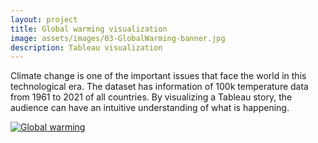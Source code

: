 ```yaml
---
layout: project
title: Global warming visualization
image: assets/images/03-GlobalWarming-banner.jpg
description: Tableau visualization
---
```

<p style="color:black">

Climate change is one of the important issues that face the world in this technological era. The dataset has information of 100k temperature data from 1961 to 2021 of all countries. By visualizing a Tableau story, the audience can have an intuitive understanding of what is happening. 
  
 <div class='tableauPlaceholder' id='viz1665976879357' style='position: relative'><noscript><a href='#'><img alt='Global warming ' src='https:&#47;&#47;public.tableau.com&#47;static&#47;images&#47;Gl&#47;Globalwarming_16659766494690&#47;Globalwarming&#47;1_rss.png' style='border: none' /></a></noscript><object class='tableauViz'  style='display:none;'><param name='host_url' value='https%3A%2F%2Fpublic.tableau.com%2F' /> <param name='embed_code_version' value='3' /> <param name='site_root' value='' /><param name='name' value='Globalwarming_16659766494690&#47;Globalwarming' /><param name='tabs' value='no' /><param name='toolbar' value='yes' /><param name='static_image' value='https:&#47;&#47;public.tableau.com&#47;static&#47;images&#47;Gl&#47;Globalwarming_16659766494690&#47;Globalwarming&#47;1.png' /> <param name='animate_transition' value='yes' /><param name='display_static_image' value='yes' /><param name='display_spinner' value='yes' /><param name='display_overlay' value='yes' /><param name='display_count' value='yes' /><param name='language' value='en-US' /><param name='filter' value='publish=yes' /></object></div>                <script type='text/javascript'>                    var divElement = document.getElementById('viz1665976879357');                    var vizElement = divElement.getElementsByTagName('object')[0];                    vizElement.style.width='1400px';vizElement.style.height='927px';                    var scriptElement = document.createElement('script');                    scriptElement.src = 'https://public.tableau.com/javascripts/api/viz_v1.js';                    vizElement.parentNode.insertBefore(scriptElement, vizElement);                </script>
